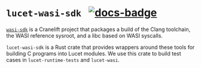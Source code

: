 # `lucet-wasi-sdk` &nbsp; [![docs-badge]][docs-rs]

[docs-badge]: https://docs.rs/lucet-wasi-sdk/badge.svg
[docs-rs]: https://docs.rs/lucet-wasi-sdk

[`wasi-sdk`](https://github.com/cranestation/wasi-sdk) is a Cranelift project that packages a build
of the Clang toolchain, the WASI reference sysroot, and a libc based on WASI syscalls.

`lucet-wasi-sdk` is a Rust crate that provides wrappers around these tools for building C programs
into Lucet modules. We use this crate to build test cases in `lucet-runtime-tests` and `lucet-wasi`.
